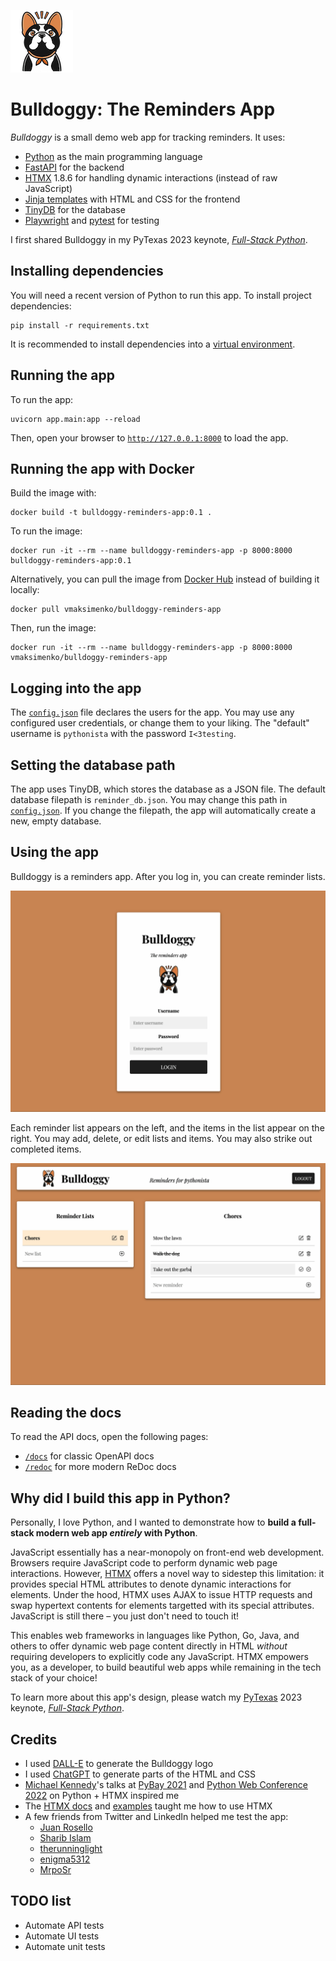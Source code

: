 ![Bulldoggy Logo](static/img/logos/bulldoggy-100px.png)

# Bulldoggy: The Reminders App

*Bulldoggy* is a small demo web app for tracking reminders.
It uses:

* [Python](https://www.python.org/) as the main programming language
* [FastAPI](https://fastapi.tiangolo.com/) for the backend
* [HTMX](https://htmx.org/) 1.8.6 for handling dynamic interactions (instead of raw JavaScript)
* [Jinja templates](https://jinja.palletsprojects.com/en/3.1.x/) with HTML and CSS for the frontend
* [TinyDB](https://tinydb.readthedocs.io/en/latest/index.html) for the database
* [Playwright](https://playwright.dev/python/) and [pytest](https://docs.pytest.org/) for testing

I first shared Bulldoggy in my PyTexas 2023 keynote, [*Full-Stack Python*](https://www.youtube.com/watch?v=ka5KRLUn47s).


## Installing dependencies

You will need a recent version of Python to run this app.
To install project dependencies:

```
pip install -r requirements.txt
```

It is recommended to install dependencies into a [virtual environment](https://docs.python.org/3/library/venv.html).


## Running the app

To run the app:

```
uvicorn app.main:app --reload
```

Then, open your browser to [`http://127.0.0.1:8000`](http://127.0.0.1:8000) to load the app.



## Running the app with Docker

Build the image with:

```
docker build -t bulldoggy-reminders-app:0.1 .
```


To run the image:

```
docker run -it --rm --name bulldoggy-reminders-app -p 8000:8000 bulldoggy-reminders-app:0.1
```

Alternatively, you can pull the image from [Docker Hub](https://hub.docker.com/repository/docker/vmaksimenko/bulldoggy-reminders-app) instead of building it locally:

```
docker pull vmaksimenko/bulldoggy-reminders-app
```

Then, run the image:

```
docker run -it --rm --name bulldoggy-reminders-app -p 8000:8000 vmaksimenko/bulldoggy-reminders-app
```


## Logging into the app

The [`config.json`](config.json) file declares the users for the app.
You may use any configured user credentials, or change them to your liking.
The "default" username is `pythonista` with the password `I<3testing`.


## Setting the database path

The app uses TinyDB, which stores the database as a JSON file.
The default database filepath is `reminder_db.json`.
You may change this path in [`config.json`](config.json).
If you change the filepath, the app will automatically create a new, empty database.


## Using the app

Bulldoggy is a reminders app.
After you log in, you can create reminder lists.

![Bulldoggy login](static/img/readme/bulldoggy-login.png)

Each reminder list appears on the left,
and the items in the list appear on the right.
You may add, delete, or edit lists and items.
You may also strike out completed items.

![Bulldoggy reminders](static/img/readme/bulldoggy-reminders.png)


## Reading the docs

To read the API docs, open the following pages:

* [`/docs`](http://127.0.0.1:8000/docs) for classic OpenAPI docs
* [`/redoc`](http://127.0.0.1:8000/redoc) for more modern ReDoc docs


## Why did I build this app in Python?

Personally, I love Python, and I wanted to demonstrate how to **build a full-stack modern web app *entirely* with Python**.

JavaScript essentially has a near-monopoly on front-end web development.
Browsers require JavaScript code to perform dynamic web page interactions.
However, [HTMX](https://htmx.org/) offers a novel way to sidestep this limitation:
it provides special HTML attributes to denote dynamic interactions for elements.
Under the hood, HTMX uses AJAX to issue HTTP requests and swap hypertext contents for elements targetted with its special attributes.
JavaScript is still there – you just don't need to touch it!

This enables web frameworks in languages like Python, Go, Java, and others to offer dynamic web page content
directly in HTML *without* requiring developers to explicitly code any JavaScript.
HTMX empowers you, as a developer, to build beautiful web apps while remaining in the tech stack of your choice!

To learn more about this app's design, please watch my [PyTexas](https://www.pytexas.org/) 2023 keynote,
[*Full-Stack Python*](https://www.youtube.com/watch?v=ka5KRLUn47s).


## Credits

* I used [DALL-E](https://labs.openai.com/) to generate the Bulldoggy logo
* I used [ChatGPT](https://chat-gpt.org/chat) to generate parts of the HTML and CSS
* [Michael Kennedy](https://twitter.com/mkennedy)'s talks at [PyBay 2021](https://www.youtube.com/watch?v=10G874qqtrc) and [Python Web Conference 2022](https://www.youtube.com/watch?v=10G874qqtrc_) on Python + HTMX inspired me
* The [HTMX docs](https://htmx.org/docs/) and [examples](https://htmx.org/examples/) taught me how to use HTMX
* A few friends from Twitter and LinkedIn helped me test the app:
  * [Juan Rosello](https://www.linkedin.com/in/juanrosello/)
  * [Sharib Islam](https://www.linkedin.com/in/sharibislamqa/)
  * [therunninglight](https://twitter.com/therunninglight)
  * [enigma5312](https://twitter.com/enigma5312)
  * [MrpoSr](https://twitter.com/MrpoSr)


## TODO list

* Automate API tests
* Automate UI tests
* Automate unit tests
